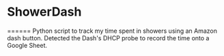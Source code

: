 # ShowerDash
======
Python script to track my time spent in showers using an Amazon dash button.
Detected the Dash's DHCP probe to record the time onto a Google Sheet.